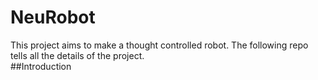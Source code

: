 # NeuRobot
This project aims to make a thought controlled robot. The following repo tells all the details of the project.</br>
##Introduction
